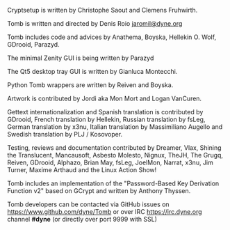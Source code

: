 Cryptsetup is written by Christophe Saout and Clemens Fruhwirth.

Tomb is written and directed by Denis Roio <jaromil@dyne.org>

Tomb includes code and advices by Anathema, Boyska, Hellekin O. Wolf,
GDrooid, Parazyd.

The minimal Zenity GUI is being written by Parazyd

The Qt5 desktop tray GUI is written by Gianluca Montecchi.

Python Tomb wrappers are written by Reiven and Boyska.

Artwork is contributed by Jordi aka Mon Mort and Logan VanCuren.

Gettext internationalization and Spanish translation is contributed by
GDrooid, French translation by Hellekin, Russian translation by fsLeg,
German translation by x3nu, Italian translation by Massimiliano
Augello and Swedish translation by PLJ / Kosovoper.

Testing, reviews and documentation contributed by Dreamer, Vlax,
Shining the Translucent, Mancausoft, Asbesto Molesto, Nignux, TheJH,
The Grugq, Reiven, GDrooid, Alphazo, Brian May, fsLeg, JoelMon,
Narrat, x3nu, Jim Turner, Maxime Arthaud and the Linux Action Show!


Tomb includes an implementation of the "Password-Based Key Derivation
Function v2" based on GCrypt and written by Anthony Thyssen.

Tomb developers can be contacted via GitHub issues on
https://www.github.com/dyne/Tomb or over IRC https://irc.dyne.org
channel **#dyne** (or directly over port 9999 with SSL)
